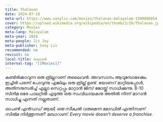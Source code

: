 ```yaml
---
title: Thalavan
date: 2024-07-10
meta-url: https://www.sonyliv.com/movies/thalavan-malayalam-1500006054
cover: https://upload.wikimedia.org/wikipedia/en/thumb/2/28/Thalavan.jpeg/220px-Thalavan.jpeg
category: Movies
meta-lang: Malayalam
meta-year: 2024
meta-people: Jis Joy
meta-publisher: Sony Liv
recommended: no
revisit: no
local-title: തലവൻ
internal-tag: "[[Movies]]"
---
```

കണ്ടിരിക്കാവുന്ന ഒരു ത്രില്ലറാണ് തലൈവൻ. അവസാനം ആവുമ്പോഴേക്കും ഇച്ചിരി പരന്ന് പോവുന്നു എങ്കിലും ഒരു ത്രില്ല് ഉണ്ട്. യോണറ് മാറ്റിയപ്പോൾ, അതിനനുസരിച്ച് എല്ലാ സെറ്റപ്പും മാറ്റാൻ ജിസ് ജോയ്ക്ക് സാധിക്കുന്നു. 8-10 സിനിമ ഒരേ പാലറ്റിൽ എടുത്ത ഒരു സംവിധായകനു അതിൽ നിന്ന് മാറാൻ സാധിച്ചു എന്നത് നല്ലതാണ്. 

*ഓപൺ എൻഡഡ് ആയി, ഒരു സീക്വൽ വരുമെന്ന മോഡിൽ എന്തിനാണ് സിൽമ നിർത്തുന്നത്? ബോറാണ്. Every movie doesn't deserve a franchise.* 